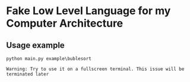 # Fake Low Level Language for my Computer Architecture


## Usage example
```
python main.py example\bublesort
```

`Warning: Try to use it on a fullscreen terminal. This issue will be terminated later`
